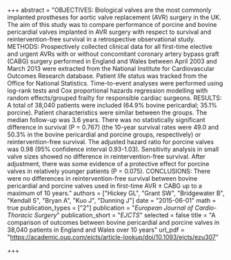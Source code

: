 +++
abstract = "OBJECTIVES: Biological valves are the most commonly implanted prostheses for aortic valve replacement (AVR) surgery in the UK. The aim of this study was to compare performance of porcine and bovine pericardial valves implanted in AVR surgery with respect to survival and reintervention-free survival in a retrospective observational study. METHODS: Prospectively collected clinical data for all first-time elective and urgent AVRs with or without concomitant coronary artery bypass graft (CABG) surgery performed in England and Wales between April 2003 and March 2013 were extracted from the National Institute for Cardiovascular Outcomes Research database. Patient life status was tracked from the Office for National Statistics. Time-to-event analyses were performed using log-rank tests and Cox proportional hazards regression modelling with random effects/grouped frailty for responsible cardiac surgeons. RESULTS: A total of 38,040 patients were included (64.9% bovine pericardial; 35.1% porcine). Patient characteristics were similar between the groups. The median follow-up was 3.6 years. There was no statistically significant difference in survival (P = 0.767) (the 10-year survival rates were 49.0 and 50.3% in the bovine pericardial and porcine groups, respectively) or reintervention-free survival. The adjusted hazard ratio for porcine valves was 0.98 (95% confidence interval 0.93-1.03). Sensitivity analysis in small valve sizes showed no difference in reintervention-free survival. After adjustment, there was some evidence of a protective effect for porcine valves in relatively younger patients (P = 0.075). CONCLUSIONS: There were no differences in reintervention-free survival between bovine pericardial and porcine valves used in first-time AVR ± CABG up to a maximum of 10 years."
authors = ["Hickey GL", "Grant SW", "Bridgewater B", "Kendall S", "Bryan A", "Kuo J", "Dunning J"]
date = "2015-06-01"
math = true
publication_types = ["2"]
publication = "*European Journal of Cardio-Thoracic Surgery*"
publication_short = "*EJCTS*"
selected = false
title = "A comparison of outcomes between bovine pericardial and porcine valves in 38,040 patients in England and Wales over 10 years"
url_pdf = "https://academic.oup.com/ejcts/article-lookup/doi/10.1093/ejcts/ezu307"

+++
